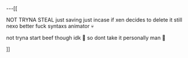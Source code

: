 ---[[

NOT TRYNA STEAL just saving just incase if xen decides to delete it 
still nexo better fuck syntaxs animator 💀

not tryna start beef though idk 🤷
so dont take it personally man 😬

]]
